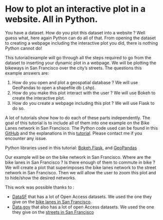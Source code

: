 # How to plot an interactive plot in a website. All in Python.

You have a dataset. How do you plot this dataset into a website ? Well guess what, here again Python can do all of that. From opening the dataset to creating a webpage including the interactive plot you did, there is nothing Python cannot do! 

This tutorial/example will go through all the steps required to go from the dataset to inserting your dynamic plot in a webpage. We will be plotting the bikeways in San Francisco over the city’s streets. The questions this example answers are:
1.	How do you open and plot a geospatial database ? We will use GeoPandas to open a shapefile db (.shp).
2.	How do you make this plot interact with the user ? We will use Bokeh to create the interactive plot.
3.	How do you create a webpage including this plot ? We will use Flask to do so. 

A lot of tutorials show how to do each of these parts independently. The goal of this tutorial is to include all of them into one example on the Bike Lanes network in San Francisco. The Python code used can be found in this [GitHub](https://github.com/YannFra/Website-Flask-Bokeh-Geopandas) and the explanations in this [tutorial](https://yannfra.github.io/Creating-Website-Flask-Bokeh-GeoPandas/). Please contact me if you encounter any issue. 

Python libraries used in this tutorial: [Bokeh](https://docs.bokeh.org/en/latest/),[Flask](https://www.fullstackpython.com/flask.html), and [GeoPandas](http://geopandas.org)

Our example will be on the bike network in San Francisco. Where are the bike lanes in San Francisco ? Is there enough of them to commute in bike ? We will create a plot that superimposes the bike lanes network to the street network in San Francisco. Then we will allow the user to zoom this plot and to hide/show the desired networks. 

This work was possible thanks to :
+ [DataSF](https://datasf.org) that has a lot of Open Access datasets. We used the one they give on the [bike lanes in San Francisco](https://data.sfgov.org/Transportation/SFMTA-Bikeway-Network/ygmz-vaxd).
+ [Data.gov](https://www.data.gov) that also has a lot of open Access datasets. We used the one they give on the [streets in San Francisco](https://catalog.data.gov/dataset/tiger-line-shapefile-2017-county-san-francisco-county-ca-all-roads-county-based-shapefile)
